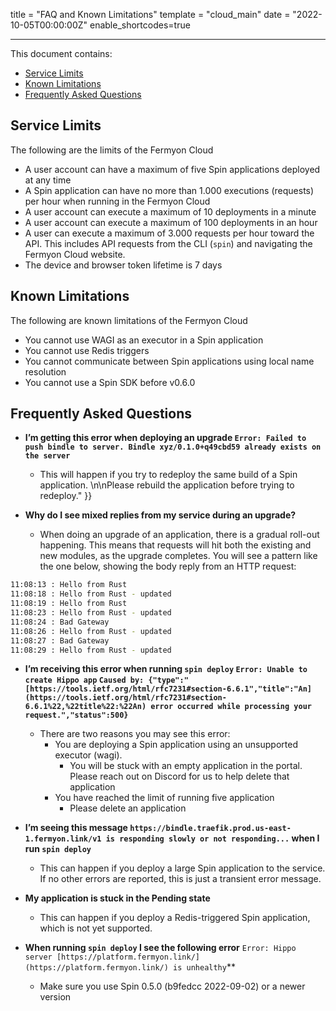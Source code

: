 title = "FAQ and Known Limitations"
template = "cloud_main"
date = "2022-10-05T00:00:00Z"
enable_shortcodes=true

---

This document contains:

- [Service Limits](#service-limits)
- [Known Limitations](#known-limitations)
- [Frequently Asked Questions](#frequently-asked-questions)

## Service Limits

The following are the limits of the Fermyon Cloud

- A user account can have a maximum of five Spin applications deployed at any time
- A Spin application can have no more than 1.000 executions (requests) per hour when running in the Fermyon Cloud
- A user account can execute a maximum of 10 deployments in a minute
- A user account can execute a maximum of 100 deployments in an hour
- A user can execute a maximum of 3.000 requests per hour toward the API. This includes API requests from the CLI (`spin`) and navigating the Fermyon Cloud website.
- The device and browser token lifetime is 7 days

## Known Limitations

The following are known limitations of the Fermyon Cloud

- You cannot use WAGI as an executor in a Spin application
- You cannot use Redis triggers
- You cannot communicate between Spin applications using local name resolution
- You cannot use a Spin SDK before v0.6.0

## Frequently Asked Questions

- **I’m getting this error when deploying an upgrade `Error: Failed to push bindle to server. Bindle xyz/0.1.0+q49cbd59 already exists on the server`**
  - This will happen if you try to redeploy the same build of a Spin application. \n\nPlease rebuild the application before trying to redeploy." }}

- **Why do I see mixed replies from my service during an upgrade?**
  - When doing an upgrade of an application, there is a gradual roll-out happening. This means that requests will hit both the existing and new modules, as the upgrade completes. You will see a pattern like the one below, showing the body reply from an HTTP request:

```bash
11:08:13 : Hello from Rust
11:08:18 : Hello from Rust - updated
11:08:19 : Hello from Rust
11:08:23 : Hello from Rust - updated
11:08:24 : Bad Gateway
11:08:26 : Hello from Rust - updated
11:08:27 : Bad Gateway
11:08:29 : Hello from Rust - updated
```

- **I’m receiving this error when running `spin deploy` `Error: Unable to create Hippo app` `Caused by: {"type":"[https://tools.ietf.org/html/rfc7231#section-6.6.1","title":"An](https://tools.ietf.org/html/rfc7231#section-6.6.1%22,%22title%22:%22An) error occurred while processing your request.","status":500}`**
  - There are two reasons you may see this error:
    - You are deploying a Spin application using an unsupported executor (wagi).
      - You will be stuck with an empty application in the portal. Please reach out on Discord for us to help delete that application
    - You have reached the limit of running five application
      - Please delete an application

- **I’m seeing this message `https://bindle.traefik.prod.us-east-1.fermyon.link/v1 is responding slowly or not responding...` when I run `spin deploy`**
  - This can happen if you deploy a large Spin application to the service. If no other errors are reported, this is just a transient error message.

- **My application is stuck in the Pending state**
  - This can happen if you deploy a Redis-triggered Spin application, which is not yet supported.

- **When running `spin deploy` I see the following error** `Error: Hippo server [https://platform.fermyon.link/](https://platform.fermyon.link/) is unhealthy`**
  - Make sure you use Spin 0.5.0 (b9fedcc 2022-09-02) or a newer version
